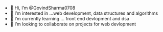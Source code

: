 - 👋 Hi, I’m @GovindSharma0708
- 👀 I’m interested in ...web development, data structures and algorithms
- 🌱 I’m currently learning ... front end devlopment and dsa
- 💞️ I’m looking to collaborate on projects for web devlopment

<!---
GovindSharma0708/GovindSharma0708 is a ✨ special ✨ repository because its `README.md` (this file) appears on your GitHub profile.
You can click the Preview link to take a look at your changes.
--->
